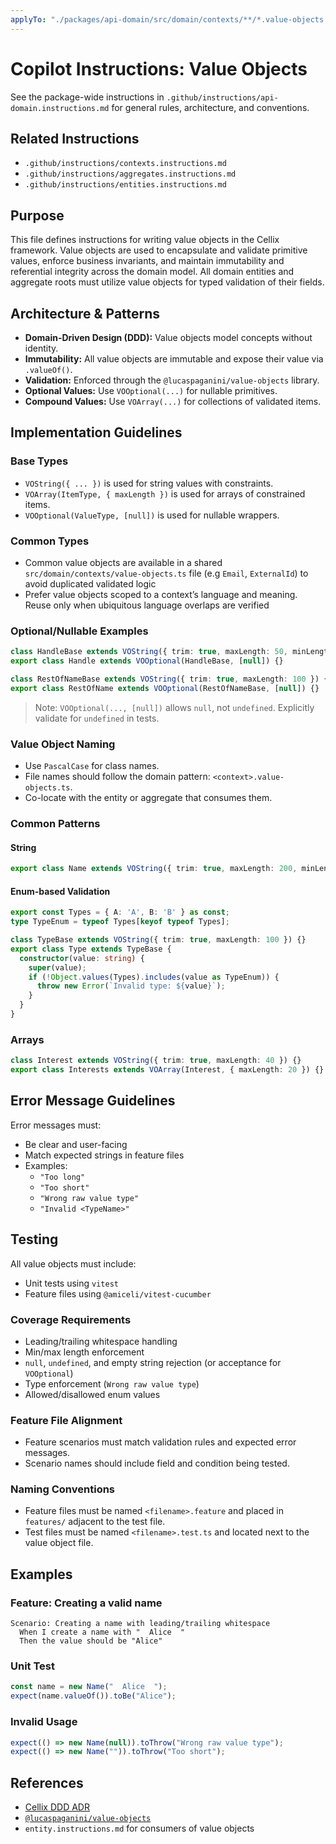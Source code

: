 ```yaml
---
applyTo: "./packages/api-domain/src/domain/contexts/**/*.value-objects.ts"
---
```


# Copilot Instructions: Value Objects

See the package-wide instructions in `.github/instructions/api-domain.instructions.md` for general rules, architecture, and conventions.

## Related Instructions
- `.github/instructions/contexts.instructions.md`
- `.github/instructions/aggregates.instructions.md`
- `.github/instructions/entities.instructions.md`

## Purpose
This file defines instructions for writing value objects in the Cellix framework. Value objects are used to encapsulate and validate primitive values, enforce business invariants, and maintain immutability and referential integrity across the domain model. All domain entities and aggregate roots must utilize value objects for typed validation of their fields.

## Architecture & Patterns
- **Domain-Driven Design (DDD):** Value objects model concepts without identity.
- **Immutability:** All value objects are immutable and expose their value via `.valueOf()`.
- **Validation:** Enforced through the `@lucaspaganini/value-objects` library.
- **Optional Values:** Use `VOOptional(...)` for nullable primitives.
- **Compound Values:** Use `VOArray(...)` for collections of validated items.

## Implementation Guidelines
### Base Types
- `VOString({ ... })` is used for string values with constraints.
- `VOArray(ItemType, { maxLength })` is used for arrays of constrained items.
- `VOOptional(ValueType, [null])` is used for nullable wrappers.

### Common Types
- Common value objects are available in a shared `src/domain/contexts/value-objects.ts` file (e.g `Email`, `ExternalId`) to avoid duplicated validated logic
- Prefer value objects scoped to a context’s language and meaning. Reuse only when ubiquitous language overlaps are verified

### Optional/Nullable Examples
```ts
class HandleBase extends VOString({ trim: true, maxLength: 50, minLength: 1 }) {}
export class Handle extends VOOptional(HandleBase, [null]) {}

class RestOfNameBase extends VOString({ trim: true, maxLength: 100 }) {}
export class RestOfName extends VOOptional(RestOfNameBase, [null]) {}
```
> Note: `VOOptional(..., [null])` allows `null`, not `undefined`. Explicitly validate for `undefined` in tests.

### Value Object Naming
- Use `PascalCase` for class names.
- File names should follow the domain pattern: `<context>.value-objects.ts`.
- Co-locate with the entity or aggregate that consumes them.

### Common Patterns
#### String
```ts
export class Name extends VOString({ trim: true, maxLength: 200, minLength: 1 }) {}
```

#### Enum-based Validation
```ts
export const Types = { A: 'A', B: 'B' } as const;
type TypeEnum = typeof Types[keyof typeof Types];

class TypeBase extends VOString({ trim: true, maxLength: 100 }) {}
export class Type extends TypeBase {
  constructor(value: string) {
    super(value);
    if (!Object.values(Types).includes(value as TypeEnum)) {
      throw new Error(`Invalid type: ${value}`);
    }
  }
}
```

### Arrays
```ts
class Interest extends VOString({ trim: true, maxLength: 40 }) {}
export class Interests extends VOArray(Interest, { maxLength: 20 }) {}
```

## Error Message Guidelines
Error messages must:
- Be clear and user-facing
- Match expected strings in feature files
- Examples:
  - `"Too long"`
  - `"Too short"`
  - `"Wrong raw value type"`
  - `"Invalid <TypeName>"`

## Testing
All value objects must include:
- Unit tests using `vitest`
- Feature files using `@amiceli/vitest-cucumber`

### Coverage Requirements
- Leading/trailing whitespace handling
- Min/max length enforcement
- `null`, `undefined`, and empty string rejection (or acceptance for `VOOptional`)
- Type enforcement (`Wrong raw value type`)
- Allowed/disallowed enum values

### Feature File Alignment
- Feature scenarios must match validation rules and expected error messages.
- Scenario names should include field and condition being tested.

### Naming Conventions
- Feature files must be named `<filename>.feature` and placed in `features/` adjacent to the test file.
- Test files must be named `<filename>.test.ts` and located next to the value object file.

## Examples
### Feature: Creating a valid name
```gherkin
Scenario: Creating a name with leading/trailing whitespace
  When I create a name with "  Alice  "
  Then the value should be "Alice"
```

### Unit Test
```ts
const name = new Name("  Alice  ");
expect(name.valueOf()).toBe("Alice");
```

### Invalid Usage
```ts
expect(() => new Name(null)).toThrow("Wrong raw value type");
expect(() => new Name("")).toThrow("Too short");
```

## References
- [Cellix DDD ADR](../../../../docusaurus/decisions/0003-domain-driven-design.md)
- [`@lucaspaganini/value-objects`](https://www.npmjs.com/package/@lucaspaganini/value-objects)
- `entity.instructions.md` for consumers of value objects
